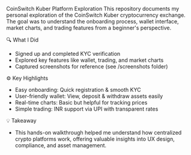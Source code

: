CoinSwitch Kuber Platform Exploration
This repository documents my personal exploration of the CoinSwitch Kuber cryptocurrency exchange. The goal was to understand the onboarding process, wallet interface, market charts, and trading features from a beginner's perspective.

🔍 What I Did
- Signed up and completed KYC verification
- Explored key features like wallet, trading, and market charts
- Captured screenshots for reference (see /screenshots folder)

⚙️ Key Highlights
- Easy onboarding: Quick registration & smooth KYC
- User-friendly wallet: View, deposit & withdraw assets easily
- Real-time charts: Basic but helpful for tracking prices
- Simple trading: INR support via UPI with transparent rates

💡 Takeaway
- This hands-on walkthrough helped me understand how centralized crypto platforms work, offering valuable insights into UX design, compliance, and asset management.

